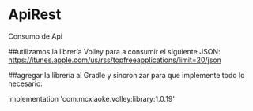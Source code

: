 # ApiRest

Consumo de Api 

##utilizamos la librería Volley para a consumir el siguiente JSON:
https://itunes.apple.com/us/rss/topfreeapplications/limit=20/json

##agregar la librería al Gradle y sincronizar para que implemente todo lo necesario:

implementation 'com.mcxiaoke.volley:library:1.0.19'


